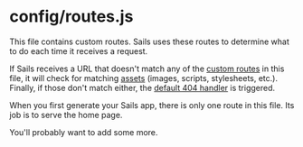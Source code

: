 # config/routes.js

This file contains custom routes.  Sails uses these routes to determine what to do each time it receives a request.

If Sails receives a URL that doesn't match any of the [custom routes](http://sailsjs.com/docs/concepts/routes/custom-routes) in this file, it will check for matching [assets](http://sailsjs.com/documentation/concepts/assets) (images, scripts, stylesheets, etc.). Finally, if those don't match either, the [default 404 handler](http://sailsjs.com/documentation/reference/response-res/res-not-found) is triggered.

When you first generate your Sails app, there is only one route in this file.  Its job is to serve the home page.

You'll probably want to add some more.

<docmeta name="displayName" value="routes.js">
